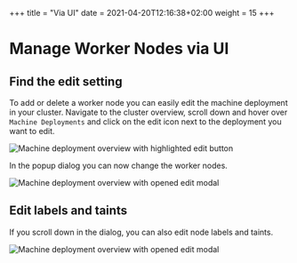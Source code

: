 +++
title = "Via UI"
date = 2021-04-20T12:16:38+02:00
weight = 15
+++


# Manage Worker Nodes via UI

## Find the edit setting

To add or delete a worker node you can easily edit the machine deployment in your cluster. Navigate to the cluster overview, scroll down and hover over `Machine Deployments` and click on the edit icon next to the deployment you want to edit.

![Machine deployment overview with highlighted edit button](edit-machine-deployment.png)

In the popup dialog you can now change the worker nodes.

![Machine deployment overview with opened edit modal](edit-nodes.png)

## Edit labels and taints 

If you scroll down in the dialog, you can also edit node labels and taints.

![Machine deployment overview with opened edit modal](edit-node-labels.png)